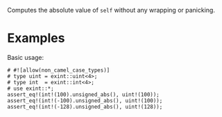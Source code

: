 Computes the absolute value of `self` without any wrapping or panicking.

# Examples

Basic usage:

```
# #![allow(non_camel_case_types)]
# type uint = exint::uint<4>;
# type int  = exint::int<4>;
# use exint::*;
assert_eq!(int!(100).unsigned_abs(), uint!(100));
assert_eq!(int!(-100).unsigned_abs(), uint!(100));
assert_eq!(int!(-128).unsigned_abs(), uint!(128));
```
